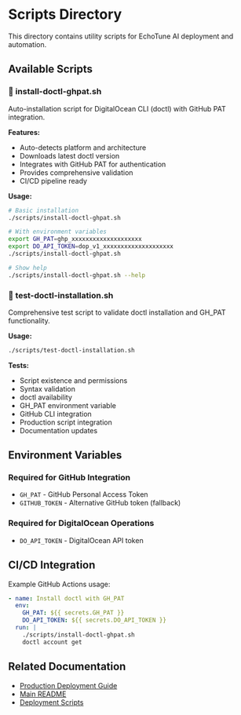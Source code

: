 # Scripts Directory

This directory contains utility scripts for EchoTune AI deployment and automation.

## Available Scripts

### 🚀 install-doctl-ghpat.sh
Auto-installation script for DigitalOcean CLI (doctl) with GitHub PAT integration.

**Features:**
- Auto-detects platform and architecture
- Downloads latest doctl version
- Integrates with GitHub PAT for authentication
- Provides comprehensive validation
- CI/CD pipeline ready

**Usage:**
```bash
# Basic installation
./scripts/install-doctl-ghpat.sh

# With environment variables
export GH_PAT=ghp_xxxxxxxxxxxxxxxxxxxx
export DO_API_TOKEN=dop_v1_xxxxxxxxxxxxxxxxxxxx
./scripts/install-doctl-ghpat.sh

# Show help
./scripts/install-doctl-ghpat.sh --help
```

### 🧪 test-doctl-installation.sh
Comprehensive test script to validate doctl installation and GH_PAT functionality.

**Usage:**
```bash
./scripts/test-doctl-installation.sh
```

**Tests:**
- Script existence and permissions
- Syntax validation
- doctl availability
- GH_PAT environment variable
- GitHub CLI integration
- Production script integration
- Documentation updates

## Environment Variables

### Required for GitHub Integration
- `GH_PAT` - GitHub Personal Access Token
- `GITHUB_TOKEN` - Alternative GitHub token (fallback)

### Required for DigitalOcean Operations
- `DO_API_TOKEN` - DigitalOcean API token

## CI/CD Integration

Example GitHub Actions usage:
```yaml
- name: Install doctl with GH_PAT
  env:
    GH_PAT: ${{ secrets.GH_PAT }}
    DO_API_TOKEN: ${{ secrets.DO_API_TOKEN }}
  run: |
    ./scripts/install-doctl-ghpat.sh
    doctl account get
```

## Related Documentation

- [Production Deployment Guide](../PRODUCTION_DEPLOYMENT_GUIDE.md)
- [Main README](../README.md)
- [Deployment Scripts](../deploy-production-optimized.sh)